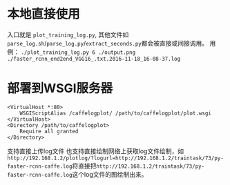 本地直接使用
=========
入口就是 `plot_training_log.py`, 其他文件如`parse_log.sh`/`parse_log.py`/`extract_seconds.py`都会被直接或间接调用。
用例：
  `./plot_training_log.py 6 ./output.png ./faster_rcnn_end2end_VGG16_.txt.2016-11-18_16-08-37.log`

部署到WSGI服务器
=============
```
<VirtualHost *:80>
    WSGIScriptAlias /caffelogplot/ /path/to/caffelogplot/plot.wsgi
</VirtualHost>
<Directory /path/to/caffelogplot>
    Require all granted
</Directory>
```
支持直接上传log文件
也支持直接绘制网络上获取log文件绘制，如`http://192.168.1.2/plotlog/?logurl=http://192.168.1.2/traintask/73/py-faster-rcnn-caffe.log`将直接把`http://192.168.1.2/traintask/73/py-faster-rcnn-caffe.log`这个log文件的图绘制出来。

